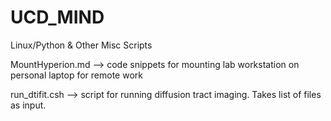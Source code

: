 # UCD_MIND
Linux/Python & Other Misc Scripts 

MountHyperion.md --> code snippets for mounting lab workstation on personal laptop for remote work 

run_dtifit.csh --> script for running diffusion tract imaging. Takes list of files as input. 
